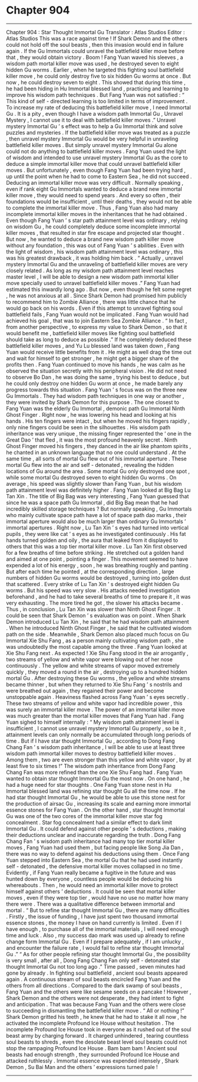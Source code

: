 
# Chapter 904


---

Chapter 904 : Star Thought Immortal Gu
Translator :
Atlas Studios
Editor :
Atlas Studios
This was a race against time !
If Shark Demon and the others could not hold off the soul beasts , then this invasion would end in failure again .
If the Gu Immortals could unravel the battlefield killer move before that , they would obtain victory .
Boom !
Fang Yuan waved his sleeves , a wisdom path mortal killer move was used , he destroyed seven to eight hidden Gu worms .
Earlier , when he targeted this fighting soul battlefield killer move , he could only destroy five to six hidden Gu worms at once . But now , he could destroy seven to eight . This showed that during this time , he had been hiding in Hu Immortal blessed land , practicing and learning to improve his wisdom path techniques .
But Fang Yuan was not satisfied : “ This kind of self - directed learning is too limited in terms of improvement . To increase my rate of deducing this battlefield killer move , I need Immortal Gu . It is a pity , even though I have a wisdom path Immortal Gu , Unravel Mystery , I cannot use it to deal with battlefield killer moves .”
Unravel mystery Immortal Gu ’ s effect was to help a Gu Immortal think and solve puzzles and mysteries . If the battlefield killer move was treated as a puzzle , then unravel mystery Immortal Gu would be very helpful in unraveling battlefield killer moves .
But simply unravel mystery Immortal Gu alone could not do anything to battlefield killer moves .
Fang Yuan used the light of wisdom and intended to use unravel mystery Immortal Gu as the core to deduce a simple immortal killer move that could unravel battlefield killer moves .
But unfortunately , even though Fang Yuan had been trying hard , up until the point when he had to come to Eastern Sea , he did not succeed .
Deducing an immortal killer move was very difficult .
Normally speaking , even if rank eight Gu Immortals wanted to deduce a brand new immortal killer move , they would need to spend years .
And every so often , their foundations would be insufficient , until their deaths , they would not be able to complete the immortal killer move .
Thus , Fang Yuan also had many incomplete immortal killer moves in the inheritances that he had obtained .
Even though Fang Yuan ’ s star path attainment level was ordinary , relying on wisdom Gu , he could completely deduce some incomplete immortal killer moves , that resulted in star fire escape and projected star thought .
But now , he wanted to deduce a brand new wisdom path killer move without any foundation , this was out of Fang Yuan ’ s abilities .
Even with the light of wisdom , his wisdom path attainment level was ordinary , this was his greatest drawback , it was holding him back .
“ Actually , unravel mystery Immortal Gu and the unraveling of battlefield killer moves are very closely related . As long as my wisdom path attainment level reaches master level , I will be able to design a new wisdom path immortal killer move specially used to unravel battlefield killer moves .”
Fang Yuan had estimated this inwardly long ago .
But now , even though he felt some regret , he was not anxious at all .
Since Shark Demon had promised him publicly to recommend him to Zombie Alliance , there was little chance that he would go back on his words .
Even if this attempt to unravel fighting soul battlefield fails , Fang Yuan would not be implicated .
Fang Yuan would had achieved his goal , that was to join Eastern Sea Zombie Alliance .
“ In fact , from another perspective , to express my value to Shark Demon , so that it would benefit me , battlefield killer moves like fighting soul battlefield should take as long to deduce as possible .”
If he completely deduced these battlefield killer moves , and Yu Lu blessed land was taken down , Fang Yuan would receive little benefits from it . He might as well drag the time out and wait for himself to get stronger , he might get a bigger share of the profits then .
Fang Yuan continued to move his hands , he was calm as he observed the situation secretly with his peripheral vision .
He did not need to observe Bo Dan , he was doing the same , trying his best to deduce , but he could only destroy one hidden Gu worm at once , he made barely any progress towards this situation .
Fang Yuan ’ s focus was on the three new Gu Immortals . They had wisdom path techniques in one way or another , they were invited by Shark Demon for this purpose .
The one closest to Fang Yuan was the elderly Gu Immortal , demonic path Gu Immortal Ninth Ghost Finger .
Right now , he was lowering his head and looking at his hands . His ten fingers were intact , but when he moved his fingers rapidly , only nine fingers could be seen in the silhouettes .
His wisdom path inheritance was very unique , the missing finger represented the ‘ one in the Great Dao ’ that fled , it was the most profound heavenly secret .
Ninth Ghost Finger moved his fingers , they danced in the air like phantom spirits , he chanted in an unknown language that no one could understand .
At the same time , all sorts of mortal Gu flew out of his immortal aperture .
These mortal Gu flew into the air and self - detonated , revealing the hidden locations of Gu around the area .
Some mortal Gu only destroyed one spot , while some mortal Gu destroyed seven to eight hidden Gu worms . On average , his speed was slightly slower than Fang Yuan , but his wisdom path attainment level was definitely higher .
Fang Yuan looked at Big Bag Lu Tan Xin .
The title of Big Bag was very interesting , Fang Yuan guessed that since he was a space path Gu Immortal , did Big Bag mean that he had incredibly skilled storage techniques ?
But normally speaking , Gu Immortals who mainly cultivate space path have a lot of space path dao marks , their immortal aperture would also be much larger than ordinary Gu Immortals ’ immortal apertures .
Right now , Lu Tan Xin ’ s eyes had turned into vertical pupils , they were like cat ’ s eyes as he investigated continuously .
His fat hands turned golden and oily , the aura that leaked from it displayed to others that this was a top tier mortal killer move .
Lu Tan Xin first observed for a few breaths of time before striking .
He stretched out a golden hand and aimed at one point , pointing a finger .
This movement seemed to have expended a lot of his energy , soon , he was breathing roughly and panting .
But after each time he pointed , at the corresponding direction , large numbers of hidden Gu worms would be destroyed , turning into golden dust that scattered .
Every strike of Lu Tan Xin ’ s destroyed eight hidden Gu worms .
But his speed was very slow .
His attacks needed investigation beforehand , and he had to take several breaths of time to prepare it , it was very exhausting . The more tired he got , the slower his attacks became .
Thus , in conclusion , Lu Tan Xin was slower than Ninth Ghost Finger .
It could be seen that Shark Demon ’ s evaluation was on point . When Shark Demon introduced Lu Tan Xin , he said that he had wisdom path attainment . When he introduced Ninth Ghost Finger , he said that he cultivated wisdom path on the side . Meanwhile , Shark Demon also placed much focus on Gu Immortal Xie Shu Fang , as a person mainly cultivating wisdom path , she was undoubtedly the most capable among the three .
Fang Yuan looked at Xie Shu Fang next .
As expected !
Xie Shu Fang stood in the air arrogantly , two streams of yellow and white vapor were blowing out of her nose continuously .
The yellow and white streams of vapor moved extremely quickly , they moved a round in the air , destroying up to a hundred hidden mortal Gu .
After destroying these Gu worms , the yellow and white streams became thinner , but when they returned to Xie Shu Fang ’ s nostrils and were breathed out again , they regained their power and become unstoppable again .
Heaviness flashed across Fang Yuan ’ s eyes secretly .
These two streams of yellow and white vapor had incredible power , this was surely an immortal killer move .
The power of an immortal killer move was much greater than the mortal killer moves that Fang Yuan had .
Fang Yuan sighed to himself internally : “ My wisdom path attainment level is insufficient , I cannot use unravel mystery Immortal Gu properly , so be it , attainment levels can only normally be accumulated through long periods of time . But if I have star thought Immortal Gu , according to Dong Fang Chang Fan ’ s wisdom path inheritance , I will be able to use at least three wisdom path immortal killer moves to destroy battlefield killer moves . Among them , two are even stronger than this yellow and white vapor , by at least five to six times !”
The wisdom path inheritance from Dong Fang Chang Fan was more refined than the one Xie Shu Fang had .
Fang Yuan wanted to obtain star thought Immortal Gu the most now .
On one hand , he had a huge need for star thoughts . One Fang Yuan stone nest in Hu Immortal blessed land was refining star thought Gu all the time now . If he had star thought Immortal Gu , he would be able to use this stone nest for the production of airsac Gu , increasing its scale and earning more immortal essence stones for Fang Yuan .
On the other hand , star thought Immortal Gu was one of the two cores of the immortal killer move star fog concealment .
Star fog concealment had a similar effect to dark limit Immortal Gu .
It could defend against other people ’ s deductions , making their deductions unclear and inaccurate regarding the truth .
Dong Fang Chang Fan ’ s wisdom path inheritance had many top tier mortal killer moves , Fang Yuan had used them , but facing people like Song Jia Dan , there was no way to defend against his deductions using them .
Once Fang Yuan stepped into Eastern Sea , the mortal Gu that he had used instantly self - detonated , the defensive mortal killer moves collapsed in no time .
Evidently , if Fang Yuan really became a fugitive in the future and was hunted down by everyone , countless people would be deducing his whereabouts . Then , he would need an immortal killer move to protect himself against others ’ deductions .
It could be seen that mortal killer moves , even if they were top tier , would have no use no matter how many there were .
There was a qualitative difference between immortal and mortal .
“ But to refine star thought Immortal Gu , there are many difficulties . Firstly , the issue of funding , I have just spent two thousand immortal essence stones , the money I have on hand currently is limited . Even if I have enough , to purchase all of the immortal materials , I will need enough time and luck . Also , my success dao mark was used up already to refine change form Immortal Gu . Even if I prepare adequately , if I am unlucky , and encounter the failure rate , I would fail to refine star thought Immortal Gu .”
“ As for other people refining star thought Immortal Gu , the possibility is very small , after all , Dong Fang Chang Fan only self - detonated star thought Immortal Gu not too long ago .”
Time passed , seven minutes had gone by already .
In fighting soul battlefield , ancient soul beasts appeared again .
A continuous stream of soul beasts encircled Fang Yuan and the others from all directions .
Compared to the dark swamp of soul beasts , Fang Yuan and the others were like sesame seeds on a pancake !
However , Shark Demon and the others were not desperate , they had intent to fight and anticipation .
That was because Fang Yuan and the others were close to succeeding in dismantling the battlefield killer move .
“ All or nothing !” Shark Demon gritted his teeth , he knew that he had to stake it all now , he activated the incomplete Profound Ice House without hesitation .
The incomplete Profound Ice House took in everyone as it rushed out of the soul beast army by charging forward .
It charged unhindered , tearing countless soul beasts to shreds , even the desolate beast level soul beasts could not stop the rampaging Profound Ice House .
Bam bam bam !
Ancient soul beasts had enough strength , they surrounded Profound Ice House and attacked ruthlessly .
Immortal essence was expended intensely , Shark Demon , Su Bai Man and the others ’ expressions turned pale !

---

